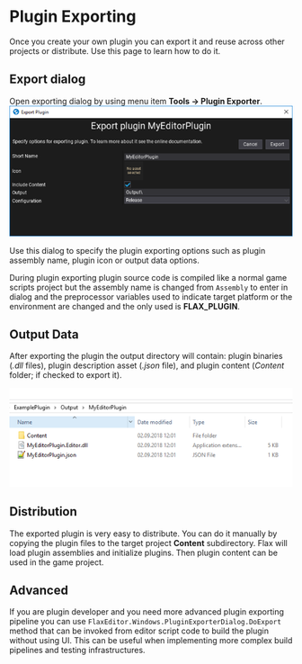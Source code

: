 # Plugin Exporting

Once you create your own plugin you can export it and reuse across other projects or distribute. Use this page to learn how to do it.

## Export dialog

Open exporting dialog by using menu item **Tools -> Plugin Exporter**.
![Plugin Exporter](media/export-plugin.png)

Use this dialog to specify the plugin exporting options such as plugin assembly name, plugin icon or output data options.

During plugin exporting plugin source code is compiled like a normal game scripts project but the assembly name is changed from `Assembly` to enter in dialog and the preprocessor variables used to indicate target platform or the environment are changed and the only used is **FLAX_PLUGIN**.

## Output Data

After exporting the plugin the output directory will contain: plugin binaries (*.dll* files), plugin description asset (*.json* file), and plugin content (*Content* folder; if checked to export it).

![Exported PLugin](media/exported-plugin.png)

## Distribution

The exported plugin is very easy to distribute. You can do it manually by copying the plugin files to the target project **Content** subdirectory. Flax will load plugin assemblies and initialize plugins. Then plugin content can be used in the game project.

## Advanced

If you are plugin developer and you need more advanced plugin exporting pipeline you can use `FlaxEditor.Windows.PluginExporterDialog.DoExport` method that can be invoked from editor script code to build the plugin without using UI. This can be useful when implementing more complex build pipelines and testing infrastructures.

